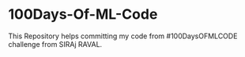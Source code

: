 # 100Days-Of-ML-Code
This Repository helps committing my code from #100DaysOFMLCODE challenge from SIRAj RAVAL.
